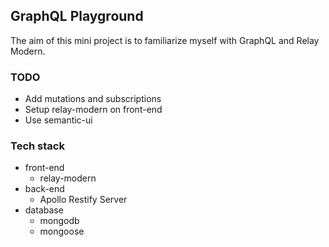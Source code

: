 ## GraphQL Playground

The aim of this mini project is to familiarize myself with GraphQL and Relay Modern.

### TODO
 * Add mutations and subscriptions
 * Setup relay-modern on front-end
 * Use semantic-ui

### Tech stack
  * front-end
    * relay-modern
  * back-end
    * Apollo Restify Server
  * database
    * mongodb
    * mongoose

